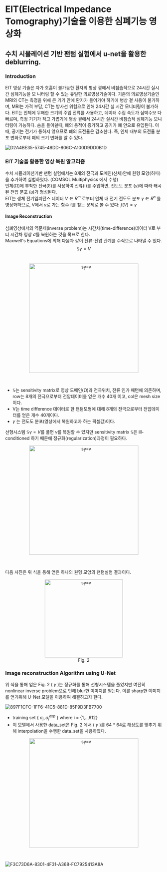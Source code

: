 # EIT(Electrical Impedance Tomography)기술을 이용한 심폐기능 영상화 
## 수치 시뮬레이션 기반 팬텀 실험에서 u-net을 활용한 deblurring.

### Introduction
EIT 영상 기술은 자가 호흡이 불가능한 환자의 병상 곁에서 비침습적으로 24시간 실시간 심폐기능을 모 니터링 할 수 있는 유일한 의료영상기술이다. 기존의 의료영상기술인 MRI와 CT는 측정을 위해 큰 기기 안에 환자가 들어가야 하기에 병상 곁 사용이 불가하며, MRI는 가격 부담, CT는 방사선 위험으로 인해 24시간 실 시간 모니터링이 불가하다. EIT는 인체에 무해한 크기의 주입 전류를 사용하고, 데이터 수집 속도가 심박수보 다 빠르며, 측정 기기가 작고 가볍기에 병상 곁에서 24시간 실시간 비침습적 심폐기능 모니터링이 가능하다.
숨을 들이쉴때, 폐의 용적이 증가하고 공기가 폐 안으로 유입된다. 이때, 공기는 전기가 통하지 않으므로 폐의 도전율은 감소한다. 즉, 인체 내부의 도전율 분포 변화로부터 폐의 크기 변화를 알 수 있다.

![D2A4BE35-5745-48DD-806C-A100D9DD0B1D](https://github.com/jmseo1216/EIT_Deblurring/assets/159675684/baa78a74-8460-4eb0-a15c-1c5e57579f8c)

### EIT 기술을 활용한 영상 복원 알고리즘
수치 시뮬레이션기반 팬텀 실험에서는 8개의 전극과 도메인(신체)안에 원형 모양(허파)을 추가하여 실험하였다. (COMSOL Multiphysics 에서 수행) <br>
인체(Ω)에 부착한 전극(Ɛ)를 사용하여 전류(I)를 주입하면, 전도도 분포 ($\gamma$)에 따라 왜곡된 전압 분포 (𝑢)가 형성된다.  
EIT는 생체 전기임피던스 데이터 $V \in R^m$ 로부터 인체 내 전기 전도도 분포 $\gamma \in R^n$ 를 영상화하므로, V에서 $\gamma$로 가는 함수 f를 찾는 문제로 볼 수 있다: $f(V) = \gamma$

#### Image Reconstruction 
심폐영상에서의 역문제(inverse problem)는 시간차(time-difference)데이터 V로 부터 시간차 영상 $\sigma$를 복원하는 것을 목표로 한다. <br>
Maxwell's Equations에 의해 다음과 같이 전류-전압 관계를 수식으로 나타낼 수 있다. <br>
$$\mathbb{S}\gamma = V$$ <br>
<p align="center">
  <img width="350" alt="sy=v" src="https://github.com/jmseo1216/EIT_Deblurring/assets/159675684/e42feab0-eb73-4857-90d9-52cb6226b8ae">
</p> <br>

- $\mathbb{S}$는 sensitivity matrix로 영상 도메인(Ω)과 전극위치, 전류 인가 패턴에 의존하며, row는 8개의 전극으로부터 전압데이터를 얻은 개수 40개 이고, col은 mesh size이다.<br>
- V는 time difference 데이터로 한 팬텀모형에 대해 8개의 전극으로부터 전압데이터를 얻은 개수 40개이다. <br>
- $\gamma$ 는 전도도 분포(영상에서 복원하고자 하는 픽셀값)이다. <br>

선형시스템 $\mathbb{S}\gamma = V$를 풀면 $\gamma$를 복원할 수 있지만 sensitivity matrix $\mathbb{S}$은 ill-conditioned 하기 때문에 정규화(regularization)과정이 필요하다. <br>
<p align="center">
  <img width="350" alt="sy=v" src="https://github.com/jmseo1216/EIT_Deblurring/assets/159675684/c37578f3-c104-42ab-bcf0-c1f750f33255">
</p> <br>

다음 사진은 위 식을 통해 얻은 하나의 원형 모앙의 팬텀실험 결과이다.<br>

<p align="center">
  <img width="250" alt="sy=v" src="https://github.com/jmseo1216/EIT_Deblurring/assets/159675684/71606ccc-85dc-46db-864e-5aebba2c3cc1">
  <br>
  Fig. 2
</p>

### Image reconstruction Algorithm using U-Net
위 식을 통해 얻은 Fig. 2 ( $\gamma$ )는 정규화를 통해 선형시스템을 풀었지만 여전히 nonlinear inverse problem으로 인해 blur한 이미지를 얻는다.
이를 sharp한 이미지를 얻기위해 U-Net 모델을 이용하여 해결하고자 한다. <br>

![897F1CFC-1FF6-41C5-881D-85F9D3FB7700](https://github.com/jmseo1216/EIT_Deblurring/assets/159675684/4f365ea9-d896-436d-9097-9694d6cec85c)

- training set { $\sigma_i, \sigma_i^{exp}$ } where i = {1,..,612} <br>
- 이 모델에서 사용한 data_set은 Fig. 2 에서 ( $\gamma$ )를 64 * 64로 해상도를 맞추기 위해 interpolation을 수행한 data_set을 사용하였다. <br>

<p align="center">
  <img width="350" alt="sy=v" src="https://github.com/jmseo1216/EIT_Deblurring/assets/159675684/220667b7-23d2-4694-b1b5-a498e3e551c3">
</p> <br>

![F3C73D6A-8301-4F31-A368-FC7925413A8A](https://github.com/jmseo1216/EIT_Deblurring/assets/159675684/220667b7-23d2-4694-b1b5-a498e3e551c3)
